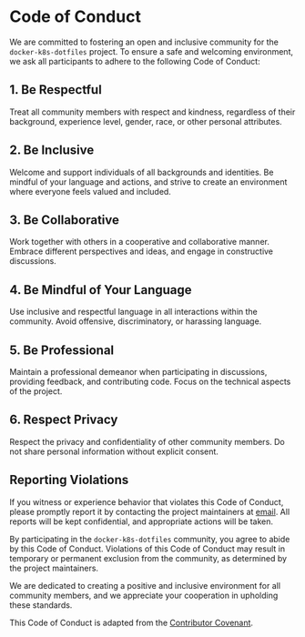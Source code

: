 # Code of Conduct

We are committed to fostering an open and inclusive community for the `docker-k8s-dotfiles` project. To ensure a safe and welcoming environment, we ask all participants to adhere to the following Code of Conduct:

## 1. Be Respectful

Treat all community members with respect and kindness, regardless of their background, experience level, gender, race, or other personal attributes.

## 2. Be Inclusive

Welcome and support individuals of all backgrounds and identities. Be mindful of your language and actions, and strive to create an environment where everyone feels valued and included.

## 3. Be Collaborative

Work together with others in a cooperative and collaborative manner. Embrace different perspectives and ideas, and engage in constructive discussions.

## 4. Be Mindful of Your Language

Use inclusive and respectful language in all interactions within the community. Avoid offensive, discriminatory, or harassing language.

## 5. Be Professional

Maintain a professional demeanor when participating in discussions, providing feedback, and contributing code. Focus on the technical aspects of the project.

## 6. Respect Privacy

Respect the privacy and confidentiality of other community members. Do not share personal information without explicit consent.

## Reporting Violations

If you witness or experience behavior that violates this Code of Conduct, please promptly report it by contacting the project maintainers at [email](prabhashj07@gmail.com). All reports will be kept confidential, and appropriate actions will be taken.

By participating in the `docker-k8s-dotfiles` community, you agree to abide by this Code of Conduct. Violations of this Code of Conduct may result in temporary or permanent exclusion from the community, as determined by the project maintainers.

We are dedicated to creating a positive and inclusive environment for all community members, and we appreciate your cooperation in upholding these standards.

This Code of Conduct is adapted from the [Contributor Covenant](https://www.contributor-covenant.org/version/2/0/code_of_conduct.html).
